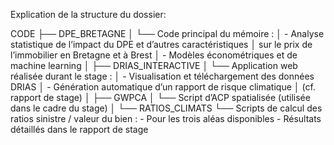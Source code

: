 Explication de la structure du dossier:

CODE
├── DPE_BRETAGNE
│   └── Code principal du mémoire :
│       - Analyse statistique de l’impact du DPE et d’autres caractéristiques
│         sur le prix de l’immobilier en Bretagne et à Brest
│       - Modèles économétriques et de machine learning
│
├── DRIAS_INTERACTIVE
│   └── Application web réalisée durant le stage :
│       - Visualisation et téléchargement des données DRIAS
│       - Génération automatique d’un rapport de risque climatique
│         (cf. rapport de stage)
│
├── GWPCA
│   └── Script d’ACP spatialisée (utilisée dans le cadre du stage)
│
└── RATIOS_CLIMATS
    └── Scripts de calcul des ratios sinistre / valeur du bien :
        - Pour les trois aléas disponibles
        - Résultats détaillés dans le rapport de stage
